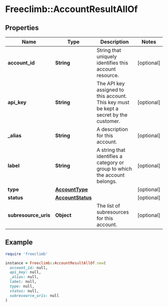 # Freeclimb::AccountResultAllOf

## Properties

| Name | Type | Description | Notes |
| ---- | ---- | ----------- | ----- |
| **account_id** | **String** | String that uniquely identifies this account resource. | [optional] |
| **api_key** | **String** | The API key assigned to this account. This key must be kept a secret by the customer. | [optional] |
| **_alias** | **String** | A description for this account. | [optional] |
| **label** | **String** | A string that identifies a category or group to which the account belongs. | [optional] |
| **type** | [**AccountType**](AccountType.md) |  | [optional] |
| **status** | [**AccountStatus**](AccountStatus.md) |  | [optional] |
| **subresource_uris** | **Object** | The list of subresources for this account. | [optional] |

## Example

```ruby
require 'freeclimb'

instance = Freeclimb::AccountResultAllOf.new(
  account_id: null,
  api_key: null,
  _alias: null,
  label: null,
  type: null,
  status: null,
  subresource_uris: null
)
```

